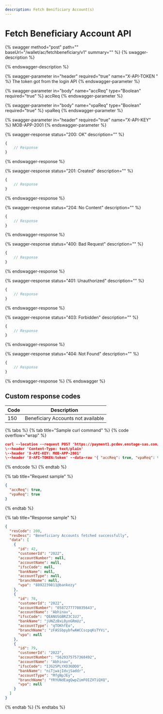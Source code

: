 ```yaml
---
description: Fetch Benificiary Account(s)
---
```


# Fetch Beneficiary Account API

{% swagger method="post" path="" baseUrl="<domain>/wallet/ac/fetchbeneficiary/v1" summary="" %}
{% swagger-description %}

{% endswagger-description %}

{% swagger-parameter in="header" required="true" name="X-API-TOKEN  " %}
​The token got from the login API
{% endswagger-parameter %}

{% swagger-parameter in="body" name="accReq" type="Boolean" required="true" %}
​accReq
{% endswagger-parameter %}

{% swagger-parameter in="body" name="vpaReq" type="Boolean" required="true" %}
vpaReq
{% endswagger-parameter %}

{% swagger-parameter in="header" required="true" name="X-API-KEY" %}
MOB-APP-2001
{% endswagger-parameter %}

{% swagger-response status="200: OK" description="" %}
```javascript
{
    // Response
}
```
{% endswagger-response %}

{% swagger-response status="201: Created" description="" %}
```javascript
{
    // Response
}
```
{% endswagger-response %}

{% swagger-response status="204: No Content" description="" %}
```javascript
{
    // Response
}
```
{% endswagger-response %}

{% swagger-response status="400: Bad Request" description="" %}
```javascript
{
    // Response
}
```
{% endswagger-response %}

{% swagger-response status="401: Unauthorized" description="" %}
```javascript
{
    // Response
}
```
{% endswagger-response %}

{% swagger-response status="403: Forbidden" description="" %}
```javascript
{
    // Response
}
```
{% endswagger-response %}

{% swagger-response status="404: Not Found" description="" %}
```javascript
{
    // Response
}
```
{% endswagger-response %}
{% endswagger %}

## Custom response codes

| Code | Description                         |
| ---- | ----------------------------------- |
| 150  | ​Beneficiary Accounts not available |

{% tabs %}
{% tab title="Sample curl command" %}
{% code overflow="wrap" %}
```json
​curl --location --request POST 'https://payment1.pcdev.enstage-sas.com/wallet/ac/fetchbeneficiary/v1'
\--header 'Content-Type: text/plain'
\--header 'X-API-KEY: MOB-APP-2001'
\--header 'X-API-TOKEN:token' --data-raw '{ "accReq": true, "vpaReq": true }'
```
{% endcode %}
{% endtab %}

{% tab title="Request sample" %}
```json
{
  "accReq": true,
  "vpaReq": true
}
```
{% endtab %}

{% tab title="Response sample" %}
```json
{
  "resCode": 200,
  "resDesc": "Beneficiary Accounts fetched successfully",
  "data": [
    {
      "id": 42,
      "customerId": "2022",
      "accountNumber": null,
      "accountName": null,
      "ifscCode": null,
      "bankName": null,
      "accountType": null,
      "branchName": null,
      "vpa": "8892239811@bankezy"
    },
    {
      "id": 78,
      "customerId": "2022",
      "accountNumber": "0587277770835643",
      "accountName": "Abhinav",
      "ifscCode": "QEANUSGBRZ3C1UJ",
      "bankName": "jUNZzBxLOynGRmUz",
      "accountType": "qTOKhfEo",
      "branchName": "zFASSbpybfwAWCCscpqKsTYVi",
      "vpa": null
    },
    {
      "id": 79,
      "customerId": "2022",
      "accountNumber": "5629375757368492",
      "accountName": "Abhinav",
      "ifscCode": "IJG25PLYXD36DDO",
      "bankName": "niTjwajIdvjSaddr",
      "accountType": "MfgNpJEy",
      "branchName": "YRYUNdEagQwpZimFOIZXTiQXQ",
      "vpa": null
    }
  ]
}
```
{% endtab %}
{% endtabs %}
